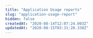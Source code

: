 ```yaml
---
title: "Application Usage reports"
slug: "application-usage-report"
hidden: false
createdAt: "2020-08-14T12:07:24.003Z"
updatedAt: "2020-08-15T03:31:20.338Z"
---
```

